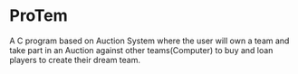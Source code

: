 # ProTem
A C program based on Auction System where the user will own a team and take part in an Auction against other teams(Computer) to buy and loan players to create their dream team.
